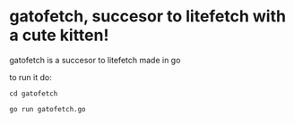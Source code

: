 # gatofetch, succesor to litefetch with a cute kitten!

gatofetch is a succesor to litefetch made in go

to run it do:

```cd gatofetch```

```go run gatofetch.go```
